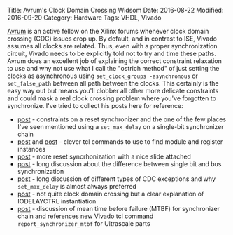 Title: Avrum's Clock Domain Crossing Widsom
Date: 2016-08-22
Modified: 2016-09-20
Category: Hardware
Tags: VHDL, Vivado

[Avrum](https://forums.xilinx.com/t5/user/viewprofilepage/user-id/7227) is an
active fellow on the Xilinx forums whenever clock domain crossing (CDC) issues
crop up. By default, and in contrast to ISE, Vivado assumes all clocks are
related. Thus, even with a proper synchronization circuit, Vivado needs to be
explicitly told not to try and time these paths. Avrum does an excellent job of
explaining the correct constraint relaxation to use and why not use what I call
the  "ostrich method" of just setting the clocks as asynchronous using
`set_clock_groups -asynchronous` or `set_false_path` between all path between
the clocks. This certainly is the easy way out but means you'll clobber all
other more delicate constraints and could mask a real clock crossing problem
where you've forgotten to synchronize.  I've tried to collect his posts here for
reference:

* [post](https://forums.xilinx.com/t5/Timing-Analysis/set-false-path/m-p/638630/highlight/true#M8189) - constraints on a reset synchronizer and the one of the few places I've seen mentioned using a `set_max_delay` on a single-bit synchronizer chain
* [post](https://forums.xilinx.com/t5/Timing-Analysis/Setting-ASYNC-REG-in-VHDL-for-Two-Flop-Synchronizer/m-p/701415/highlight/true#M9905) and [post](https://forums.xilinx.com/t5/Timing-Analysis/Setting-ASYNC-REG-in-VHDL-for-Two-Flop-Synchronizer/m-p/701603/highlight/true#M9917) - clever tcl commands to use to find module and register instances
* [post](https://forums.xilinx.com/t5/Timing-Analysis/What-does-quot-set-false-path-through-quot-do/m-p/397541/highlight/true#M5250) - more reset syncrhonization with a nice slide attached
* [post](https://forums.xilinx.com/t5/Vivado-TCL-Community/How-to-set-timing-constraint-in-this-case/m-p/510771/highlight/true#M2049) - long discussion about the difference between single bit and bus synchronization
* [post](https://forums.xilinx.com/t5/Timing-Analysis/Timing-Failure-MCMM-with-multiple-outputs/m-p/563460/highlight/true#M7580) -  long discussion of different types of CDC exceptions and why `set_max_delay` is almost always preferred
* [post](https://forums.xilinx.com/t5/Virtex-Family-FPGAs/idelayctrl-with-iodelay-group-example/m-p/320797/highlight/true#M16569) - not quite clock domain crossing but a clear explanation of IODELAYCTRL instantiation
* [post](https://forums.xilinx.com/t5/Virtex-Family-FPGAs/MTBF-equation-factors-for-Metastability-synchronizers-slack/m-p/536955/highlight/true#M20024) - discussion of mean time before failure (MTBF) for synchronizer chain and references new Vivado tcl command `report_synchronizer_mtbf` for Ultrascale parts
